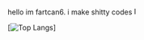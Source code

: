 hello im fartcan6. i make shitty codes <img src="https://github.com/fartcan6/fartcan6/assets/121769974/a6a400fb-e92a-4101-a6b4-809dc562e432" alt="Image" width="15">

[![Top Langs](https://github-readme-stats.vercel.app/api/top-langs/?username=fartcan6&layout=donut-vertical)]
